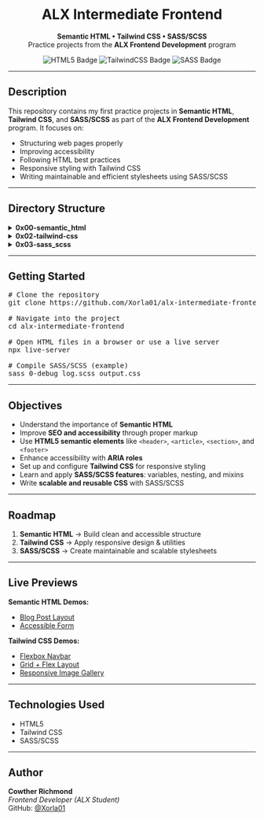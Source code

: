 <h1 align="center">ALX Intermediate Frontend</h1>

<p align="center">
  <b>Semantic HTML • Tailwind CSS • SASS/SCSS</b><br>
  Practice projects from the <b>ALX Frontend Development</b> program
</p>

<p align="center">
  <img src="https://img.shields.io/badge/HTML5-orange?logo=html5&logoColor=white" alt="HTML5 Badge"/>
  <img src="https://img.shields.io/badge/TailwindCSS-blue?logo=tailwindcss&logoColor=white" alt="TailwindCSS Badge"/>
  <img src="https://img.shields.io/badge/SASS-pink?logo=sass&logoColor=white" alt="SASS Badge"/>
</p>

<hr/>

<h2>Description</h2>
<p>
This repository contains my first practice projects in <b>Semantic HTML</b>, <b>Tailwind CSS</b>, 
and <b>SASS/SCSS</b> as part of the <b>ALX Frontend Development</b> program.  
It focuses on:
</p>

<ul>
  <li>Structuring web pages properly</li>
  <li>Improving accessibility</li>
  <li>Following HTML best practices</li>
  <li>Responsive styling with Tailwind CSS</li>
  <li>Writing maintainable and efficient stylesheets using SASS/SCSS</li>
</ul>

---

<h2>Directory Structure</h2>

<details>
  <summary><b>0x00-semantic_html</b></summary>
  <ul>
    <li>0-index.html → Basic HTML structure</li>
    <li>1-index.html → Adding meta tags for SEO & accessibility</li>
    <li>2-index.html → Semantic blog post layout</li>
    <li>3-index.html → Adding ARIA roles for accessibility in forms</li>
  </ul>
</details>

<details>
  <summary><b>0x02-tailwind-css</b></summary>
  <ul>
    <li>1-index.html → Basic Tailwind setup test</li>
    <li>2-index.html → Responsive layout practice</li>
    <li>3-index.html → Advanced layout with Tailwind utilities</li>
    <li>4-flexbox_index.html → Flexbox navigation bar</li>
    <li>5-gridflex_index.html → Combining CSS Grid & Flexbox</li>
    <li>6-imageGallery.html → Responsive image gallery</li>
  </ul>
</details>

<details>
  <summary><b>0x03-sass_scss</b></summary>
  <ul>
    <li>0-debug_log.scss → Prints a debug message (<code>Hello world</code>)</li>
    <li>1-color_variable.scss → Demonstrates using variables for colors</li>
    <li>2-nested_tags.scss → Demonstrates nested selectors</li>
    <li>3-mixin_margins.scss → Demonstrates mixins for reusable margins</li>
  </ul>
</details>

---

<h2>Getting Started</h2>

<pre>
# Clone the repository
git clone https://github.com/Xorla01/alx-intermediate-frontend.git

# Navigate into the project
cd alx-intermediate-frontend

# Open HTML files in a browser or use a live server
npx live-server

# Compile SASS/SCSS (example)
sass 0-debug_log.scss output.css
</pre>

---

<h2>Objectives</h2>
<ul>
  <li>Understand the importance of <b>Semantic HTML</b></li>
  <li>Improve <b>SEO and accessibility</b> through proper markup</li>
  <li>Use <b>HTML5 semantic elements</b> like <code>&lt;header&gt;</code>, <code>&lt;article&gt;</code>, <code>&lt;section&gt;</code>, and <code>&lt;footer&gt;</code></li>
  <li>Enhance accessibility with <b>ARIA roles</b></li>
  <li>Set up and configure <b>Tailwind CSS</b> for responsive styling</li>
  <li>Learn and apply <b>SASS/SCSS features</b>: variables, nesting, and mixins</li>
  <li>Write <b>scalable and reusable CSS</b> with SASS/SCSS</li>
</ul>

---

<h2>Roadmap</h2>
<ol>
  <li><b>Semantic HTML</b> → Build clean and accessible structure</li>
  <li><b>Tailwind CSS</b> → Apply responsive design & utilities</li>
  <li><b>SASS/SCSS</b> → Create maintainable and scalable stylesheets</li>
</ol>

---

<h2>Live Previews</h2>

<b>Semantic HTML Demos:</b>
<ul>
  <li><a href="https://xorla01.github.io/alx-intermediate-frontend/0x00-semantic_html/2-index.html">Blog Post Layout</a></li>
  <li><a href="https://xorla01.github.io/alx-intermediate-frontend/0x00-semantic_html/3-index.html">Accessible Form</a></li>
</ul>

<b>Tailwind CSS Demos:</b>
<ul>
  <li><a href="https://xorla01.github.io/alx-intermediate-frontend/0x02-tailwind-css/4-flexbox_index.html">Flexbox Navbar</a></li>
  <li><a href="https://xorla01.github.io/alx-intermediate-frontend/0x02-tailwind-css/5-gridflex_index.html">Grid + Flex Layout</a></li>
  <li><a href="https://xorla01.github.io/alx-intermediate-frontend/0x02-tailwind-css/6-imageGallery.html">Responsive Image Gallery</a></li>
</ul>

---

<h2>Technologies Used</h2>
<ul>
  <li>HTML5</li>
  <li>Tailwind CSS</li>
  <li>SASS/SCSS</li>
</ul>

---

<h2>Author</h2>
<p>
  <b>Cowther Richmond</b><br>
  <i>Frontend Developer (ALX Student)</i><br>
  GitHub: <a href="https://github.com/Xorla01">@Xorla01</a>
</p>
